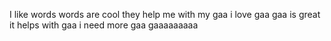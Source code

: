 I like words
words are cool 
they help me with my gaa
i love gaa
gaa is great
it helps with gaa
 i need more gaa
      gaaaaaaaaa
       
